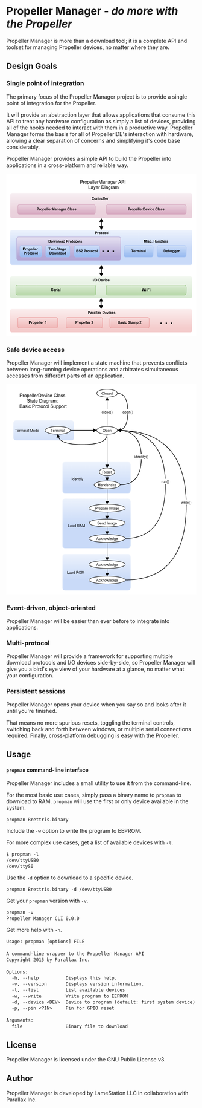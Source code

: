 # Propeller Manager - *do more with the Propeller*

Propeller Manager is more than a download tool; it is a complete API and toolset for managing Propeller devices, no matter where they are.

## Design Goals 


### Single point of integration

The primary focus of the Propeller Manager project is to provide a single point of integration for the Propeller.

It will provide an abstraction layer that allows applications that consume this API to treat any hardware configuration as simply a list of devices, providing all of the hooks needed to interact with them in a productive way. Propeller Manager forms the basis for all of PropellerIDE's interaction with hardware, allowing a clear separation of concerns and simplifying it's code base considerably.

Propeller Manager provides a simple API to build the Propeller into applications in a cross-platform and reliable way.

![](gfx/propellermanager_layers.png)

### Safe device access

Propeller Manager will implement a state machine that prevents conflicts between long-running device operations and arbitrates simultaneous accesses from different parts of an application.

![](gfx/propellerdevice_state.png)

### Event-driven, object-oriented

Propeller Manager will be easier than ever before to integrate into applications.

### Multi-protocol

Propeller Manager will provide a framework for supporting multiple download protocols and I/O devices side-by-side, so Propeller Manager will give you a bird's eye view of your hardware at a glance, no matter what your configuration.

### Persistent sessions

Propeller Manager opens your device when you say so and looks after it until you're finished.

That means no more spurious resets, toggling the terminal controls, switching back and forth between windows, or multiple serial connections required. Finally, cross-platform debugging is easy with the Propeller.

## Usage

#### `propman` command-line interface

Propeller Manager includes a small utility to use it from the command-line.

For the most basic use cases, simply pass a binary name to `propman` to download to RAM. `propman` will use the first or only device available in the system.

```
propman Brettris.binary
```

Include the `-w` option to write the program to EEPROM.

For more complex use cases, get a list of available devices with `-l`.

```
$ propman -l
/dev/ttyUSB0
/dev/ttyS0
```

Use the `-d` option to download to a specific device.

```
propman Brettris.binary -d /dev/ttyUSB0
```

Get your `propman` version with `-v`.

```
propman -v
Propeller Manager CLI 0.0.0
```

Get more help with `-h`.

```
Usage: propman [options] FILE

A command-line wrapper to the Propeller Manager API
Copyright 2015 by Parallax Inc.

Options:
  -h, --help          Displays this help.
  -v, --version       Displays version information.
  -l, --list          List available devices
  -w, --write         Write program to EEPROM
  -d, --device <DEV>  Device to program (default: first system device)
  -p, --pin <PIN>     Pin for GPIO reset

Arguments:
  file                Binary file to download
```

## License

Propeller Manager is licensed under the GNU Public License v3.

## Author

Propeller Manager is developed by LameStation LLC in collaboration with Parallax Inc.
